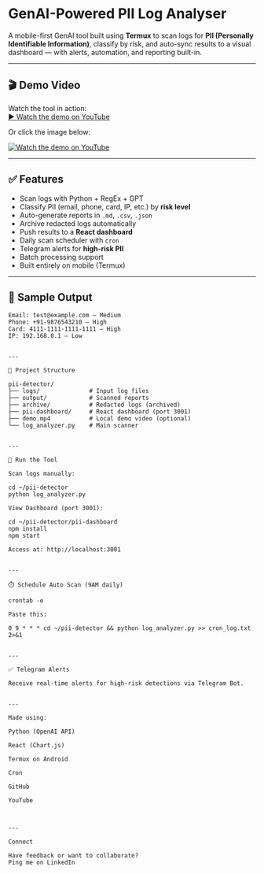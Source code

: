# GenAI-Powered PII Log Analyser

A mobile-first GenAI tool built using **Termux** to scan logs for **PII (Personally Identifiable Information)**, classify by risk, and auto-sync results to a visual dashboard — with alerts, automation, and reporting built-in.

---

## 🎬 Demo Video

Watch the tool in action:  
[▶️ Watch the demo on YouTube](https://youtu.be/kR_bo8nmGw8)

Or click the image below:

[![Watch the demo on YouTube](https://img.youtube.com/vi/kR_bo8nmGw8/hqdefault.jpg)](https://youtu.be/kR_bo8nmGw8)

---

## ✅ Features

- Scan logs with Python + RegEx + GPT
- Classify PII (email, phone, card, IP, etc.) by **risk level**
- Auto-generate reports in `.md`, `.csv`, `.json`
- Archive redacted logs automatically
- Push results to a **React dashboard**
- Daily scan scheduler with `cron`
- Telegram alerts for **high-risk PII**
- Batch processing support
- Built entirely on mobile (Termux)

---

## 🧪 Sample Output

```text
Email: test@example.com — Medium
Phone: +91-9876543210 — High
Card: 4111-1111-1111-1111 — High
IP: 192.168.0.1 — Low


---

📁 Project Structure

pii-detector/
├── logs/              # Input log files
├── output/            # Scanned reports
├── archive/           # Redacted logs (archived)
├── pii-dashboard/     # React dashboard (port 3001)
├── demo.mp4           # Local demo video (optional)
└── log_analyzer.py    # Main scanner


---

🚀 Run the Tool

Scan logs manually:

cd ~/pii-detector
python log_analyzer.py

View Dashboard (port 3001):

cd ~/pii-detector/pii-dashboard
npm install
npm start

Access at: http://localhost:3001


---

⏱️ Schedule Auto Scan (9AM daily)

crontab -e

Paste this:

0 9 * * * cd ~/pii-detector && python log_analyzer.py >> cron_log.txt 2>&1


---

✅ Telegram Alerts

Receive real-time alerts for high-risk detections via Telegram Bot.


---

Made using:

Python (OpenAI API)

React (Chart.js)

Termux on Android

Cron

GitHub

YouTube



---

Connect

Have feedback or want to collaborate?
Ping me on LinkedIn


